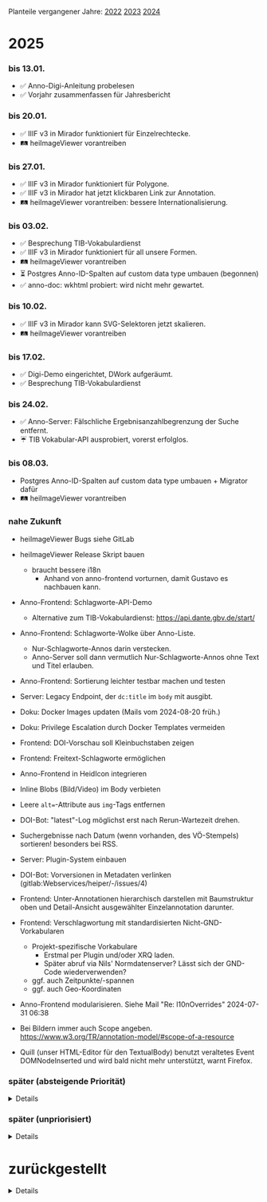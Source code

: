 ﻿
<!-- <

U+23F3 hourglass with flowing sand (⏳)
U+2614 umbrella with rain drops (☔)
U+2615 hot beverage (☕)
U+26A0 warning sign (⚠)
U+26D4 no entry (⛔)
U+2705 white heavy check mark (✅)
U+2699 gear (⚙)

U+1F4A4 sleeping symbol (💤)
U+1F4A5 collision symbol (💥)
U+1F534 large red circle (🔴)
U+1F56E book (🕮)
U+1F578 spider web (🕸)
U+1F5D1 wastebasket (🗑)
U+1F5D9 cancellation x (🗙)
U+1F6A7 construction sign (🚧)

> -->


Planteile vergangener Jahre:
[2022](old/22/plan.2022.md)
[2023](old/23/plan.2023.md)
[2024](old/24/plan.2024.md)


2025
====

<!-- Mo 06.01. entfiel weil Feiertag -->

### bis 13.01.

* ✅ Anno-Digi-Anleitung probelesen
* ✅ Vorjahr zusammenfassen für Jahresbericht


### bis 20.01.

* ✅ IIIF v3 in Mirador funktioniert für Einzelrechtecke.
* 🛤 heiImageViewer vorantreiben


### bis 27.01.

* ✅ IIIF v3 in Mirador funktioniert für Polygone.
* ✅ IIIF v3 in Mirador hat jetzt klickbaren Link zur Annotation.
* 🛤 heiImageViewer vorantreiben: bessere Internationalisierung.


### bis 03.02.

* ✅ Besprechung TIB-Vokabulardienst
* ✅ IIIF v3 in Mirador funktioniert für all unsere Formen.
* 🛤 heiImageViewer vorantreiben
* ⏳ Postgres Anno-ID-Spalten auf custom data type umbauen (begonnen)
* ✅ anno-doc: wkhtml probiert: wird nicht mehr gewartet.


### bis 10.02.

* ✅ IIIF v3 in Mirador kann SVG-Selektoren jetzt skalieren.
* 🛤 heiImageViewer vorantreiben


### bis 17.02.

* ✅ Digi-Demo eingerichtet, DWork aufgeräumt.
* ✅ Besprechung TIB-Vokabulardienst


### bis 24.02.

* ✅ Anno-Server: Fälschliche Ergebnisanzahlbegrenzung der Suche entfernt.
* ☔ TIB Vokabular-API ausprobiert, vorerst erfolglos.


<!-- 3.3. entfällt -->

### bis 08.03.

* Postgres Anno-ID-Spalten auf custom data type umbauen + Migrator dafür
* 🛤 heiImageViewer vorantreiben





### nahe Zukunft

* heiImageViewer Bugs siehe GitLab
* heiImageViewer Release Skript bauen
  * braucht bessere i18n
    * Anhand von anno-frontend vorturnen, damit Gustavo es nachbauen kann.
* Anno-Frontend: Schlagworte-API-Demo
  * Alternative zum TIB-Vokabulardienst: https://api.dante.gbv.de/start/
* Anno-Frontend: Schlagworte-Wolke über Anno-Liste.
  * Nur-Schlagworte-Annos darin verstecken.
  * Anno-Server soll dann vermutlich Nur-Schlagworte-Annos
    ohne Text und Titel erlauben.
* Anno-Frontend: Sortierung leichter testbar machen und testen

* Server: Legacy Endpoint, der `dc:title` im `body` mit ausgibt.
* Doku: Docker Images updaten (Mails vom 2024-08-20 früh.)
* Doku: Privilege Escalation durch Docker Templates vermeiden
  <!-- (
  Wenn ein Docker-berechtigter Benutzer Docker Templates aus einem für annsrv
  schreibbaren Verzeichnis verwendet, kann das für Privilege Escalation genutzt
  werden. &rArr; Tutorial für wie man ein statisches Compose File auf einem
  Staging-System generiert und aufs Produktivsystem kopiert.
  ) -->
* Frontend: DOI-Vorschau soll Kleinbuchstaben zeigen
* Frontend: Freitext-Schlagworte ermöglichen



* Anno-Frontend in HeidIcon integrieren
* Inline Blobs (Bild/Video) im Body verbieten
* Leere `alt=`-Attribute aus `img`-Tags entfernen
* DOI-Bot: "latest"-Log möglichst erst nach Rerun-Wartezeit drehen.
* Suchergebnisse nach Datum (wenn vorhanden, des VÖ-Stempels) sortieren!
  besonders bei RSS.


* Server: Plugin-System einbauen
* DOI-Bot: Vorversionen in Metadaten verlinken
  (gitlab:Webservices/heiper/-/issues/4)
* Frontend: Unter-Annotationen hierarchisch darstellen mit Baumstruktur
  oben und Detail-Ansicht ausgewählter Einzelannotation darunter.
* Frontend: Verschlagwortung mit standardisierten Nicht-GND-Vorkabularen
  * Projekt-spezifische Vorkabulare
    * Erstmal per Plugin und/oder XRQ laden.
    * Später abruf via Nils' Normdatenserver? Lässt sich der GND-Code
      wiederverwenden?
  * ggf. auch Zeitpunkte/-spannen
  * ggf. auch Geo-Koordinaten
* Anno-Frontend modularisieren. Siehe Mail "Re: l10nOverrides" 2024-07-31 06:38
* Bei Bildern immer auch Scope angeben.
  https://www.w3.org/TR/annotation-model/#scope-of-a-resource
* Quill (unser HTML-Editor für den TextualBody) benutzt veraltetes Event
  DOMNodeInserted und wird bald nicht mehr unterstützt, warnt Firefox.





### später (absteigende Priorität)

<details>

* Server: Verbessere Container-Konformität
  * u.a. "The IRI for the Annotation MUST be the IRI of the Container with
    an additional component added to the end."
  * Sende `Accept-Post`-Header
  * LDP 5.2.3: "server-imposed constraints […] must be advertised"
* LDP 5.2.3.9: "without requiring detailed knowledge of application-specific
  constraints"
* LDP 5.2.3.4 interaction model
* LDP 5.2.8.1 link headers
* Dokumentiere potenzielle Nichterfüllung von LDP 5.2.3.2 und 5.4.2.1
  z.B. durch Erfordernis der Freischaltung, und wie man sie vermeiden kann.
* Server: Plugin-System einbauen, Kern entschlacken für Performance
  * auslagern, soweit praktikabel:
    * Debug-Module in Plugin
    * Benutzer-Datenbank
    * Revisionen-Einreichungs-Code
* Komfortable Nutzer-/ACL-Pflege per Webformular
  (damit das nicht immer IT machen muss)
* ACL: Ermittlung zusätzlicher Werk-spezifischer Metadaten aus riesigen,
  stark redundanten YAML-Dumps (DWork "sammlung" + "oaisets")
* Ordentliche ACL-Beschränkung für Abruf der Versionshistorie.
* Einreichung von Annotationen nur wenn Lizenz in Liste akzeptierter Lizenzen.
* Aus Worddatei kopierte Endnotenverlinkungen (UBHD GitLab issue #4)
* Frontend: [Software-Lizenzen maschinenlesbar ausweisen
  ](https://www.gnu.org/software/librejs/free-your-javascript.html)
* Server: Abruf der "aktuelle Version"-URL mit Header `Accept-Datetime`
  soll den Suchzeitraum einschränken.
* Server: Header `Accept-Datetime` für Suche nach Subject Target URL
* Benachrichtigung für Autoren über Antworten auf ihre Beiträge
* Frontend: Verschlagwortung mit Geonames

</details>



### später (unpriorisiert)

<details>

* Postgres-Adaper: Umhülle mehrteilige Datenbank-Interkationen mit
  [Transaktionen](https://node-postgres.com/features/transactions).
* Server: Versionshistorie soll `iana:working-copy` angeben.
  (Größere Tüftelei: Wie ins MultiSearch SQL einschieben damit geschickt?)
  * Auch Suchergebnisse für Autoren sollen `iana:working-copy` angeben.
* Frontend: Wenn Fehlermeldung einen `working-copy` Header hat und der vom
  eingereichten `dc:replaces` abweicht, biete an, mit geändertem `dc:replaces`
  zu wiederholen.
* Server: Prüfe, welche Anforderungen bei der Einreichung wir mittels der
  "MAY add information"-Regel oder PATCH-Ausrede lockern können, und ob
  diverse Annahme eines Datenänderungsverbots wirklich gelten.
* ACL: Können wir mehrere Targets und Privilegien im selben Durchgang prüfen?
* ACL: Können wir machen, dass für Versionshistorie in Freischalt-Ansicht
  Freischaltberechtigung auf ein einziges Target ausreicht?
* Muss die Einreichung Turtle-Format akzeptieren wg. LDP 5.2.3.5?
* Erforsche [Web Access Control](https://solidproject.org/TR/wac):
  ACL Standard-konformer?
* Frontend: Abruf der Versionshistorie: Antwortformat strenger prüfen,
  z.B. warnen wenn nicht AnnotationCollection oder mehrere Seiten.
* Sicherstellen, dass alle administrativen Einreichungswege (z.B. anno2pg)
  Stempel-relevante Felder wie `dc:dateAccepted` und `iana:sunset` als
  Stempel speichern statt nur in `anno_data.details`.
* Semantic Links: Prädikate vereinfachen: Anno-Model enthält `dc:` als
  Namensraum, wir brauchen da also keine vollen URLs.
* Frontend: Auswahl für Lizenz und Sprache nur bei Bedarf aufklappen
  (insb. wenn noch nicht gewählt), sonst zugeklappt kompakt nebeneinander.
* Cron Job: Benutzer-Config aus externer Datenbank laden.
* [Annotorious](https://annotorious.github.io/) erkunden
* Musik-Anno-Leute fragen: Noten auch als MIDI? ggf. mit Player im Browser?
  Upgraden auf interaktiv-kreatives Erlebnis mit MIDI-Editor?
  * Erstmal mit aktuellen SoundFonts von LAN-Server zeigen dass möglich,
    dann ggf. weiterforschen wie man kompaktere Soundfonts machen kann,
    ob z.B. Teile von FluidSynth nach asm.js compilieren. Ggf. Patente klären!
* Zwecks Übersicht und Marketing: Diagramm, welche Arbeitsgruppen unsere
  Annos wofür verwenden.

</details>



zurückgestellt
==============

<details>

* Optionaler detaillierter Vergleich der Autor-Identität, falls eine
  mitgesendet wurde. Wenn sie abweicht, verweigern statt ersetzen, denn das
  könnte bei Lizenzen wie CC-BY je nach Publikum problematisch sein.
  * Wird eigentlich auch von Anno-Protocol vorausgesetzt, würde aber
    in manchen Situationen zu unnötigem Unverständnis und Aufwand bei
    den Benutzern führen.

</details>








  [anno-proto]: https://www.w3.org/TR/annotation-protocol/
